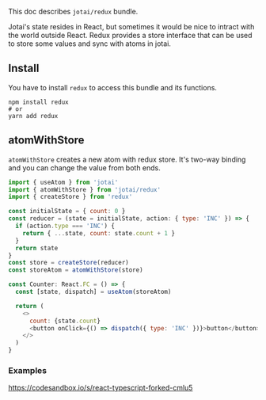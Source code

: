 This doc describes `jotai/redux` bundle.

Jotai's state resides in React, but sometimes it would be nice
to intract with the world outside React.
Redux provides a store interface that can be used to store some values
and sync with atoms in jotai.

## Install

You have to install `redux` to access this bundle and its functions.

```
npm install redux
# or
yarn add redux
```

## atomWithStore

`atomWithStore` creates a new atom with redux store.
It's two-way binding and you can change the value from both ends.

```js
import { useAtom } from 'jotai'
import { atomWithStore } from 'jotai/redux'
import { createStore } from 'redux'

const initialState = { count: 0 }
const reducer = (state = initialState, action: { type: 'INC' }) => {
  if (action.type === 'INC') {
    return { ...state, count: state.count + 1 }
  }
  return state
}
const store = createStore(reducer)
const storeAtom = atomWithStore(store)

const Counter: React.FC = () => {
  const [state, dispatch] = useAtom(storeAtom)

  return (
    <>
      count: {state.count}
      <button onClick={() => dispatch({ type: 'INC' })}>button</button>
    </>
  )
}
```

### Examples

https://codesandbox.io/s/react-typescript-forked-cmlu5
